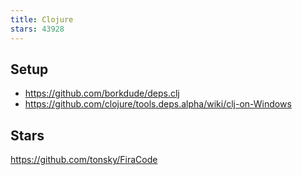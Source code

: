 ```yaml
---
title: Clojure
stars: 43928
---
```


## Setup

- <https://github.com/borkdude/deps.clj>
- <https://github.com/clojure/tools.deps.alpha/wiki/clj-on-Windows>

## Stars

<https://github.com/tonsky/FiraCode>

